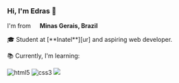 ### Hi, I'm Edras 👋
<p>I'm from <img src="https://cdn-icons-png.flaticon.com/512/197/197560.png" width="13"/> <b>Minas Gerais, Brazil</b></p>
🎓 Student at [**Inatel**][ur] and aspiring web developer.

📚 Currently, I'm learning:

<p> 
  <img alt="html5" src="https://img.shields.io/badge/HTML5-E34F26?style=for-the-badge&logo=html5&logoColor=white"/>
  <img alt="css3" src="https://img.shields.io/badge/CSS3-1572B6?style=for-the-badge&logo=css3&logoColor=white"/>
  <img src="https://img.shields.io/badge/javascript-F7DF1E?style=for-the-badge&logo=javascript&logoColor=black">
</p>

[ur]: https://inatel.br/
